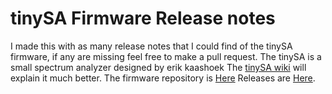 # tinySA Firmware Release notes
I made this with as many release notes that I could find of the tinySA firmware, if any are missing feel free to make a pull request.
The tinySA is a small spectrum analyzer designed by erik kaashoek The [tinySA wiki](https://tinysa.org/wiki/) will explain it much better.
The firmware repository is [Here](https://github.com/erikkaashoek/tinySA) Releases are [Here](http://athome.kaashoek.com/tinySA/DFU/).
